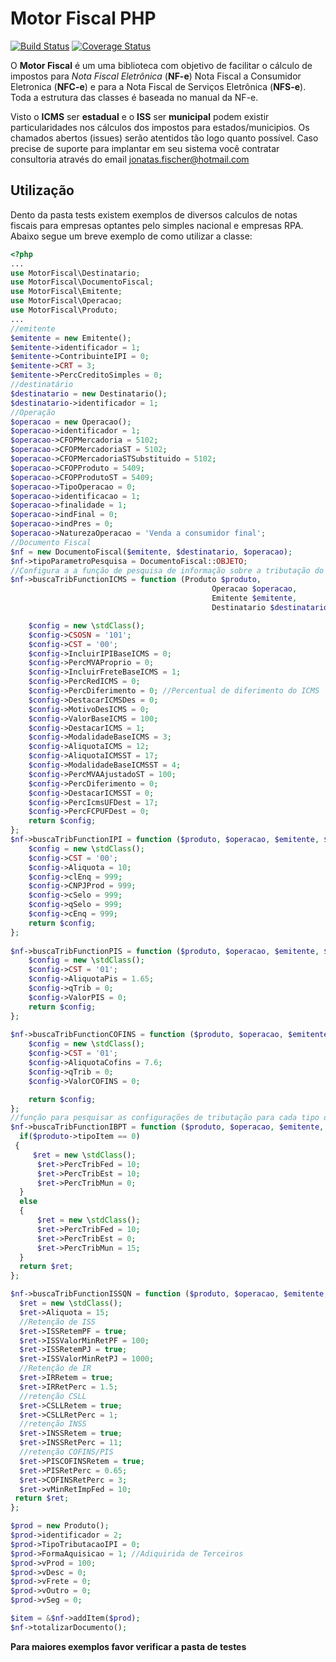 # Motor Fiscal PHP
[![Build Status](https://travis-ci.org/JonatasFischer/MotorFiscal.svg?branch=master)](https://travis-ci.org/JonatasFischer/MotorFiscal)
[![Coverage Status](https://coveralls.io/repos/github/JonatasFischer/MotorFiscal/badge.svg?branch=master)](https://coveralls.io/github/JonatasFischer/MotorFiscal?branch=master)


O **Motor Fiscal** é um uma biblioteca com objetivo de facilitar o cálculo de impostos para *Nota Fiscal Eletrônica* (**NF-e**) Nota Fiscal a Consumidor Eletronica (**NFC-e**) e para a Nota Fiscal de Serviços Eletrônica (**NFS-e**). Toda a estrutura das classes é baseada no manual da NF-e.


Visto o **ICMS** ser **estadual** e o **ISS** ser **municipal** podem existir particularidades nos cálculos dos impostos para estados/municipios. 
Os chamados abertos (issues) serão atentidos tão logo quanto possível. Caso precise de suporte para implantar em seu sistema você contratar consultoria através do email jonatas.fischer@hotmail.com

## Utilização
Dento da pasta tests existem exemplos de diversos calculos de notas fiscais para empresas optantes pelo simples nacional e empresas RPA. Abaixo segue um breve exemplo de como utilizar a classe:
```php
<?php
...
use MotorFiscal\Destinatario;  
use MotorFiscal\DocumentoFiscal;  
use MotorFiscal\Emitente;  
use MotorFiscal\Operacao;  
use MotorFiscal\Produto;
...
//emitente
$emitente = new Emitente();  
$emitente->identificador = 1;  
$emitente->ContribuinteIPI = 0;  
$emitente->CRT = 3;  
$emitente->PercCreditoSimples = 0;
//destinatário
$destinatario = new Destinatario();  
$destinatario->identificador = 1;
//Operação
$operacao = new Operacao();  
$operacao->identificador = 1;  
$operacao->CFOPMercadoria = 5102;  
$operacao->CFOPMercadoriaST = 5102;  
$operacao->CFOPMercadoriaSTSubstituido = 5102;  
$operacao->CFOPProduto = 5409;  
$operacao->CFOPProdutoST = 5409;  
$operacao->TipoOperacao = 0;
$operacao->identificacao = 1;
$operacao->finalidade = 1;  
$operacao->indFinal = 0;  
$operacao->indPres = 0;  
$operacao->NaturezaOperacao = 'Venda a consumidor final';
//Documento Fiscal
$nf = new DocumentoFiscal($emitente, $destinatario, $operacao);
$nf->tipoParametroPesquisa = DocumentoFiscal::OBJETO;
//Configura a a função de pesquisa de informação sobre a tributação do ICMS
$nf->buscaTribFunctionICMS = function (Produto $produto,  
                                             Operacao $operacao,  
                                             Emitente $emitente,  
                                             Destinatario $destinatario) {  

	$config = new \stdClass();  
	$config->CSOSN = '101';  
	$config->CST = '00';  
	$config->IncluirIPIBaseICMS = 0;  
	$config->PercMVAProprio = 0;  
	$config->IncluirFreteBaseICMS = 1;  
	$config->PercRedICMS = 0;  
	$config->PercDiferimento = 0; //Percentual de diferimento do ICMS  
	$config->DestacarICMSDes = 0;  
	$config->MotivoDesICMS = 0;  
	$config->ValorBaseICMS = 100;  
	$config->DestacarICMS = 1;  
	$config->ModalidadeBaseICMS = 3;  
	$config->AliquotaICMS = 12;  
	$config->AliquotaICMSST = 17;  
	$config->ModalidadeBaseICMSST = 4;  
	$config->PercMVAAjustadoST = 100;  
	$config->PercDiferimento = 0;  
	$config->DestacarICMSST = 0;  
	$config->PercIcmsUFDest = 17;  
	$config->PercFCPUFDest = 0; 
	return $config;
};
$nf->buscaTribFunctionIPI = function ($produto, $operacao, $emitente, $destinatario) {  
	$config = new \stdClass();  
	$config->CST = '00';  
	$config->Aliquota = 10;  
	$config->clEnq = 999;  
	$config->CNPJProd = 999;  
	$config->cSelo = 999;  
	$config->qSelo = 999;  
	$config->cEnq = 999;
	return $config;
};  
  
$nf->buscaTribFunctionPIS = function ($produto, $operacao, $emitente, $destinatario) {  
	$config = new \stdClass();  
	$config->CST = '01';  
	$config->AliquotaPis = 1.65;  
	$config->qTrib = 0;  
	$config->ValorPIS = 0; 
	return $config;
};  
  
$nf->buscaTribFunctionCOFINS = function ($produto, $operacao, $emitente, $destinatario) {  
	$config = new \stdClass();  
	$config->CST = '01';  
	$config->AliquotaCofins = 7.6;  
	$config->qTrib = 0;  
	$config->ValorCOFINS = 0;  

	return $config; 
};  
//função para pesquisar as configurações de tributação para cada tipo de produto  
$nf->buscaTribFunctionIBPT = function ($produto, $operacao, $emitente, $destinatario) {  
  if($produto->tipoItem == 0)  
 {  
	 $ret = new \stdClass();  
	  $ret->PercTribFed = 10;  
	  $ret->PercTribEst = 10;  
	  $ret->PercTribMun = 0;  
  }  
  else  
  {  
	  $ret = new \stdClass();  
	  $ret->PercTribFed = 10;  
	  $ret->PercTribEst = 0;  
	  $ret->PercTribMun = 15;  
  }  
  return $ret;  
};  

$nf->buscaTribFunctionISSQN = function ($produto, $operacao, $emitente, $destinatario) {  
  $ret = new \stdClass();  
  $ret->Aliquota = 15;  
  //Retenção de ISS  
  $ret->ISSRetemPF = true;  
  $ret->ISSValorMinRetPF = 100;  
  $ret->ISSRetemPJ = true;  
  $ret->ISSValorMinRetPJ = 1000;  
  //Retenção de IR  
  $ret->IRRetem = true;  
  $ret->IRRetPerc = 1.5;  
  //retenção CSLL  
  $ret->CSLLRetem = true;  
  $ret->CSLLRetPerc = 1;  
  //retenção INSS  
  $ret->INSSRetem = true;  
  $ret->INSSRetPerc = 11;  
  //retenção COFINS/PIS  
  $ret->PISCOFINSRetem = true;  
  $ret->PISRetPerc = 0.65;  
  $ret->COFINSRetPerc = 3;  
  $ret->vMinRetImpFed = 10;  
 return $ret;  
};

$prod = new Produto();  
$prod->identificador = 2;  
$prod->TipoTributacaoIPI = 0;  
$prod->FormaAquisicao = 1; //Adiquirida de Terceiros  
$prod->vProd = 100;  
$prod->vDesc = 0;  
$prod->vFrete = 0;  
$prod->vOutro = 0;  
$prod->vSeg = 0;

$item = &$nf->addItem($prod);
$nf->totalizarDocumento();

```
**Para maiores exemplos favor verificar a pasta de testes**

